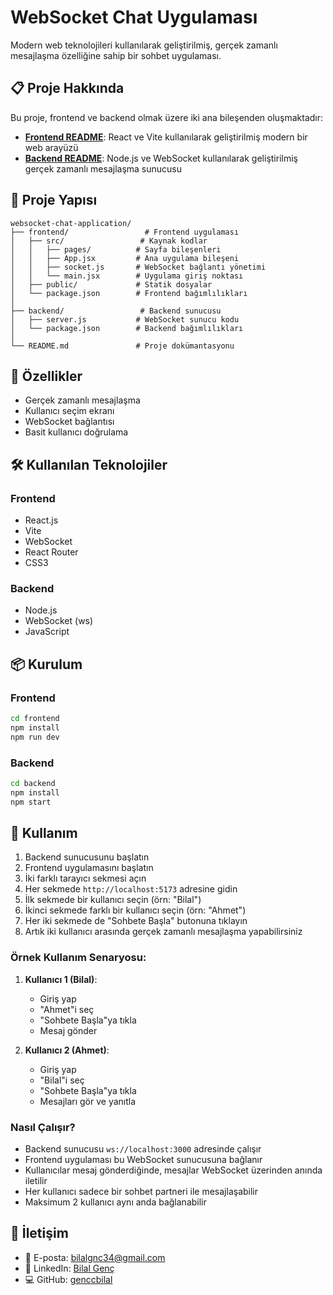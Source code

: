 # WebSocket Chat Uygulaması

Modern web teknolojileri kullanılarak geliştirilmiş, gerçek zamanlı mesajlaşma özelliğine sahip bir sohbet uygulaması.

## 📋 Proje Hakkında

Bu proje, frontend ve backend olmak üzere iki ana bileşenden oluşmaktadır:

- **[Frontend README](frontend/README.md)**: React ve Vite kullanılarak geliştirilmiş modern bir web arayüzü
- **[Backend README](backend/README.md)**: Node.js ve WebSocket kullanılarak geliştirilmiş gerçek zamanlı
  mesajlaşma sunucusu

## 📁 Proje Yapısı

```
websocket-chat-application/
├── frontend/                 # Frontend uygulaması
│   ├── src/                 # Kaynak kodlar
│   │   ├── pages/          # Sayfa bileşenleri
│   │   ├── App.jsx         # Ana uygulama bileşeni
│   │   ├── socket.js       # WebSocket bağlantı yönetimi
│   │   └── main.jsx        # Uygulama giriş noktası
│   ├── public/             # Statik dosyalar
│   └── package.json        # Frontend bağımlılıkları
│
├── backend/                 # Backend sunucusu
│   ├── server.js           # WebSocket sunucu kodu
│   └── package.json        # Backend bağımlılıkları
│
└── README.md               # Proje dokümantasyonu
```

## 🚀 Özellikler

- Gerçek zamanlı mesajlaşma
- Kullanıcı seçim ekranı
- WebSocket bağlantısı
- Basit kullanıcı doğrulama

## 🛠️ Kullanılan Teknolojiler

### Frontend

- React.js
- Vite
- WebSocket
- React Router
- CSS3

### Backend

- Node.js
- WebSocket (ws)
- JavaScript

## 📦 Kurulum

### Frontend

```bash
cd frontend
npm install
npm run dev
```

### Backend

```bash
cd backend
npm install
npm start
```

## 🔧 Kullanım

1. Backend sunucusunu başlatın
2. Frontend uygulamasını başlatın
3. İki farklı tarayıcı sekmesi açın
4. Her sekmede `http://localhost:5173` adresine gidin
5. İlk sekmede bir kullanıcı seçin (örn: "Bilal")
6. İkinci sekmede farklı bir kullanıcı seçin (örn: "Ahmet")
7. Her iki sekmede de "Sohbete Başla" butonuna tıklayın
8. Artık iki kullanıcı arasında gerçek zamanlı mesajlaşma yapabilirsiniz

### Örnek Kullanım Senaryosu:

1. **Kullanıcı 1 (Bilal)**:

   - Giriş yap
   - "Ahmet"i seç
   - "Sohbete Başla"ya tıkla
   - Mesaj gönder

2. **Kullanıcı 2 (Ahmet)**:
   - Giriş yap
   - "Bilal"i seç
   - "Sohbete Başla"ya tıkla
   - Mesajları gör ve yanıtla

### Nasıl Çalışır?

- Backend sunucusu `ws://localhost:3000` adresinde çalışır
- Frontend uygulaması bu WebSocket sunucusuna bağlanır
- Kullanıcılar mesaj gönderdiğinde, mesajlar WebSocket üzerinden anında iletilir
- Her kullanıcı sadece bir sohbet partneri ile mesajlaşabilir
- Maksimum 2 kullanıcı aynı anda bağlanabilir

## 📧 İletişim

- 📧 E-posta: bilalgnc34@gmail.com
- 🔗 LinkedIn: [Bilal Genç](https://www.linkedin.com/in/bilalgnc/)
- 💻 GitHub: [genccbilal](https://github.com/genccbilal/)
